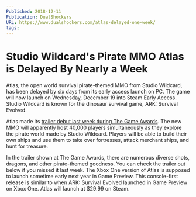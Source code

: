 ```yaml
---
Published: 2018-12-11
Publication: DualShockers
URL: https://www.dualshockers.com/atlas-delayed-one-week/
tags:
---
```

# Studio Wildcard's Pirate MMO Atlas is Delayed By Nearly a Week

Atlas, the open world survival pirate-themed MMO from Studio Wildcard, has been delayed by six days from its early access launch on PC. The game will now launch on Wednesday, December 19 into Steam Early Access. Studio Wildcard is known for the dinosaur survival game, ARK: Survival Evolved.

Atlas made its [trailer debut last week during The Game Awards](https://www.dualshockers.com/studio-wildcard-atlas-reveal/). The new MMO will apparently host 40,000 players simultaneously as they explore the pirate world made by Studio Wildcard. Players will be able to build their own ships and use them to take over fortresses, attack merchant ships, and hunt for treasure.

In the trailer shown at The Game Awards, there are numerous diverse shots, dragons, and other pirate-themed goodness. You can check the trailer out below if you missed it last week. The Xbox One version of Atlas is supposed to launch sometime early next year in Game Preview. This console-first release is similar to when ARK: Survival Evolved launched in Game Preview on Xbox One. Atlas will launch at $29.99 on Steam.
